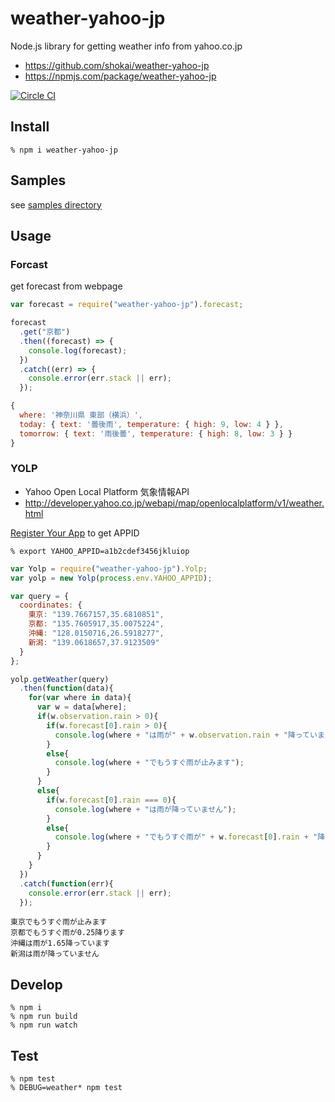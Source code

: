 # weather-yahoo-jp
Node.js library for getting weather info from yahoo.co.jp

- https://github.com/shokai/weather-yahoo-jp
- https://npmjs.com/package/weather-yahoo-jp

[![Circle CI](https://circleci.com/gh/shokai/weather-yahoo-jp.svg?style=svg)](https://circleci.com/gh/shokai/weather-yahoo-jp)

## Install

    % npm i weather-yahoo-jp


## Samples

see [samples directory](https://github.com/shokai/weather-yahoo-jp/tree/master/samples)


## Usage

### Forcast
get forecast from webpage

```javascript
var forecast = require("weather-yahoo-jp").forecast;

forecast
  .get("京都")
  .then((forecast) => {
    console.log(forecast);
  })
  .catch((err) => {
    console.error(err.stack || err);
  });
```

```javascript
{
  where: '神奈川県 東部（横浜）',
  today: { text: '曇後雨', temperature: { high: 9, low: 4 } },
  tomorrow: { text: '雨後曇', temperature: { high: 8, low: 3 } }
}
```


### YOLP

- Yahoo Open Local Platform 気象情報API
- http://developer.yahoo.co.jp/webapi/map/openlocalplatform/v1/weather.html


[Register Your App](https://e.developer.yahoo.co.jp/register) to get APPID


    % export YAHOO_APPID=a1b2cdef3456jkluiop


```javascript
var Yolp = require("weather-yahoo-jp").Yolp;
var yolp = new Yolp(process.env.YAHOO_APPID);

var query = {
  coordinates: {
    東京: "139.7667157,35.6810851",
    京都: "135.7605917,35.0075224",
    沖縄: "128.0150716,26.5918277",
    新潟: "139.0618657,37.9123509"
  }
};

yolp.getWeather(query)
  .then(function(data){
    for(var where in data){
      var w = data[where];
      if(w.observation.rain > 0){
        if(w.forecast[0].rain > 0){
          console.log(where + "は雨が" + w.observation.rain + "降っています");
        }
        else{
          console.log(where + "でもうすぐ雨が止みます");
        }
      }
      else{
        if(w.forecast[0].rain === 0){
          console.log(where + "は雨が降っていません");
        }
        else{
          console.log(where + "でもうすぐ雨が" + w.forecast[0].rain + "降ります");
        }
      }
    }
  })
  .catch(function(err){
    console.error(err.stack || err);
  });
```

```
東京でもうすぐ雨が止みます
京都でもうすぐ雨が0.25降ります
沖縄は雨が1.65降っています
新潟は雨が降っていません
```


## Develop

    % npm i
    % npm run build
    % npm run watch

## Test

    % npm test
    % DEBUG=weather* npm test
